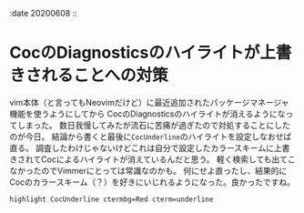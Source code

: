 :date 20200608
::

# CocのDiagnosticsのハイライトが上書きされることへの対策
vim本体（と言ってもNeovimだけど）に最近追加されたパッケージマネージャ機能を使うようにしてから
CocのDiagnosticsのハイライトが消えるようになってしまった。
数日我慢してみたが流石に苦痛が過ぎたので対処することにしたのが今日。
結論から書くと最後に`CocUnderline`のハイライトを設定しなおせば直る。
調査したわけじゃないけどこれは自分で設定したカラースキームに上書きされてCocによるハイライトが消えているんだと思う。
軽く検索しても出てこなかったのでVimmerにとっては常識なのかも。
何にせよ直ったし、結果的にCocのカラースキーム（？）を好きにいじれるようになった。良かったですね。
```vim
highlight CocUnderline ctermbg=Red cterm=underline
```
